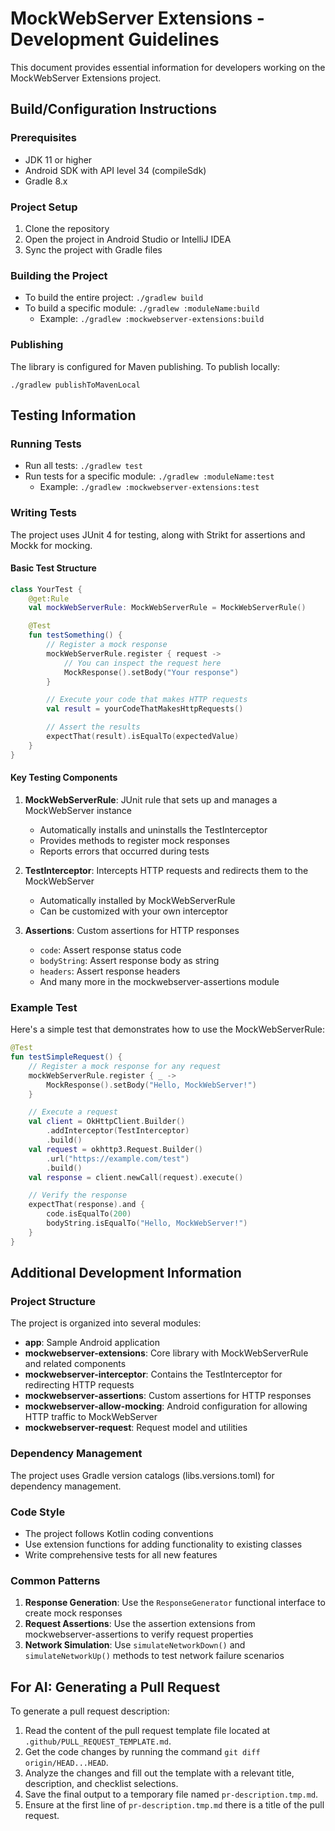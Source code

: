 # MockWebServer Extensions - Development Guidelines

This document provides essential information for developers working on the MockWebServer Extensions project.

## Build/Configuration Instructions

### Prerequisites
- JDK 11 or higher
- Android SDK with API level 34 (compileSdk)
- Gradle 8.x

### Project Setup
1. Clone the repository
2. Open the project in Android Studio or IntelliJ IDEA
3. Sync the project with Gradle files

### Building the Project
- To build the entire project: `./gradlew build`
- To build a specific module: `./gradlew :moduleName:build`
  - Example: `./gradlew :mockwebserver-extensions:build`

### Publishing
The library is configured for Maven publishing. To publish locally:
```
./gradlew publishToMavenLocal
```

## Testing Information

### Running Tests
- Run all tests: `./gradlew test`
- Run tests for a specific module: `./gradlew :moduleName:test`
  - Example: `./gradlew :mockwebserver-extensions:test`

### Writing Tests
The project uses JUnit 4 for testing, along with Strikt for assertions and Mockk for mocking.

#### Basic Test Structure
```kotlin
class YourTest {
    @get:Rule
    val mockWebServerRule: MockWebServerRule = MockWebServerRule()

    @Test
    fun testSomething() {
        // Register a mock response
        mockWebServerRule.register { request ->
            // You can inspect the request here
            MockResponse().setBody("Your response")
        }

        // Execute your code that makes HTTP requests
        val result = yourCodeThatMakesHttpRequests()

        // Assert the results
        expectThat(result).isEqualTo(expectedValue)
    }
}
```

#### Key Testing Components
1. **MockWebServerRule**: JUnit rule that sets up and manages a MockWebServer instance
   - Automatically installs and uninstalls the TestInterceptor
   - Provides methods to register mock responses
   - Reports errors that occurred during tests

2. **TestInterceptor**: Intercepts HTTP requests and redirects them to the MockWebServer
   - Automatically installed by MockWebServerRule
   - Can be customized with your own interceptor

3. **Assertions**: Custom assertions for HTTP responses
   - `code`: Assert response status code
   - `bodyString`: Assert response body as string
   - `headers`: Assert response headers
   - And many more in the mockwebserver-assertions module

### Example Test
Here's a simple test that demonstrates how to use the MockWebServerRule:

```kotlin
@Test
fun testSimpleRequest() {
    // Register a mock response for any request
    mockWebServerRule.register { _ ->
        MockResponse().setBody("Hello, MockWebServer!")
    }

    // Execute a request
    val client = OkHttpClient.Builder()
        .addInterceptor(TestInterceptor)
        .build()
    val request = okhttp3.Request.Builder()
        .url("https://example.com/test")
        .build()
    val response = client.newCall(request).execute()

    // Verify the response
    expectThat(response).and {
        code.isEqualTo(200)
        bodyString.isEqualTo("Hello, MockWebServer!")
    }
}
```

## Additional Development Information

### Project Structure
The project is organized into several modules:
- **app**: Sample Android application
- **mockwebserver-extensions**: Core library with MockWebServerRule and related components
- **mockwebserver-interceptor**: Contains the TestInterceptor for redirecting HTTP requests
- **mockwebserver-assertions**: Custom assertions for HTTP responses
- **mockwebserver-allow-mocking**: Android configuration for allowing HTTP traffic to MockWebServer
- **mockwebserver-request**: Request model and utilities

### Dependency Management
The project uses Gradle version catalogs (libs.versions.toml) for dependency management.

### Code Style
- The project follows Kotlin coding conventions
- Use extension functions for adding functionality to existing classes
- Write comprehensive tests for all new features

### Common Patterns
1. **Response Generation**: Use the `ResponseGenerator` functional interface to create mock responses
2. **Request Assertions**: Use the assertion extensions from mockwebserver-assertions to verify request properties
3. **Network Simulation**: Use `simulateNetworkDown()` and `simulateNetworkUp()` methods to test network failure scenarios

## For AI: Generating a Pull Request

To generate a pull request description:

1.  Read the content of the pull request template file located at `.github/PULL_REQUEST_TEMPLATE.md`.
2.  Get the code changes by running the command `git diff origin/HEAD...HEAD`.
3.  Analyze the changes and fill out the template with a relevant title, description, and checklist selections.
4.  Save the final output to a temporary file named `pr-description.tmp.md`.
5.  Ensure at the first line of `pr-description.tmp.md` there is a title of the pull request. 
